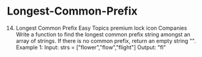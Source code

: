 # Longest-Common-Prefix
14. Longest Common Prefix Easy Topics premium lock icon Companies Write a function to find the longest common prefix string amongst an array of strings.  If there is no common prefix, return an empty string "".     Example 1:  Input: strs = ["flower","flow","flight"] Output: "fl"
